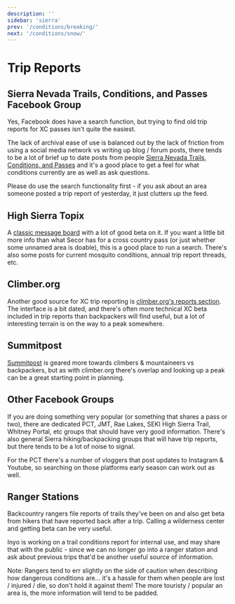 ```yaml
---
description: ''
sidebar: 'sierra'
prev: '/conditions/breaking/'
next: '/conditions/snow/'
---
```


# Trip Reports

## Sierra Nevada Trails, Conditions, and Passes Facebook Group

Yes, Facebook does have a search function, but trying to find old trip reports for XC passes isn't quite the easiest. 

The lack of archival ease of use is balanced out by the lack of friction from using a social media network vs writing up blog / forum posts, there tends to be a lot of brief up to date posts from people [Sierra Nevada Trails, Conditions, and Passes](https://www.facebook.com/groups/1578540459102320/) and it's a good place to get a feel for what conditions currently are as well as ask questions.

Please do use the search functionality first - if you ask about an area someone posted a trip report of yesterday, it just clutters up the feed.

## High Sierra Topix

A [classic message board](http://www.highsierratopix.com/) with a lot of good beta on it. If you want a little bit more info than what Secor has for a cross country pass (or just whether some unnamed area is doable), this is a good place to run a search. There's also some posts for current mosquito conditions, annual trip report threads, etc.

## Climber.org

Another good source for XC trip reporting is  [climber.org's reports section](https://www.climber.org/reports/). The interface is a bit dated, and there's often more technical XC beta included in trip reports than backpackers will find useful, but a lot of interesting terrain is on the way to a peak somewhere.

## Summitpost

[Summitpost](https://www.summitpost.org/) is geared more towards climbers & mountaineers vs backpackers, but as with climber.org there's overlap and looking up a peak can be a great starting point in planning.

## Other Facebook Groups

If you are doing something very popular (or something that shares a pass or two), there are dedicated PCT, JMT, Rae Lakes, SEKI High Sierra Trail, Whitney Portal, etc groups that should have very good information. There's also general Sierra hiking/backpacking groups that will have trip reports, but there tends to be a lot of noise to signal.

For the PCT there's a number of vloggers that post updates to Instagram & Youtube, so searching on those platforms early season can work out as well.

## Ranger Stations

Backcountry rangers file reports of trails they've been on and also get beta from hikers that have reported back after a trip. Calling a wilderness center and getting beta can be very useful.

Inyo is working on a trail conditions report for internal use, and may share that with the public - since we can no longer go into a ranger station and ask about previous trips that'd be another useful source of information.

Note: Rangers tend to err slightly on the side of caution when describing how dangerous conditions are... it's a hassle for them when people are lost / injured / die, so don't hold it against them! The more touristy / popular an area is, the more information will tend to be padded.
